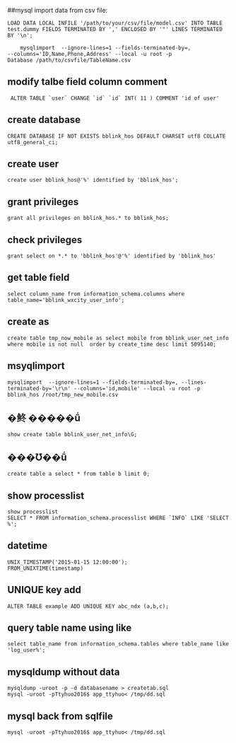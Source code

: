 ##mysql import data from csv file:

```shell
LOAD DATA LOCAL INFILE '/path/to/your/csv/file/model.csv' INTO TABLE test.dummy FIELDS TERMINATED BY ',' ENCLOSED BY '"' LINES TERMINATED BY '\n';
```

```
	mysqlimport  --ignore-lines=1 --fields-terminated-by=,
--columns='ID,Name,Phone,Address' --local -u root -p
Database /path/to/csvfile/TableName.csv
```

## modify talbe field column comment

	 ALTER TABLE `user` CHANGE `id` `id` INT( 11 ) COMMENT 'id of user'

## create database

	CREATE DATABASE IF NOT EXISTS bblink_hos DEFAULT CHARSET utf8 COLLATE utf8_general_ci;

## create user

	create user bblink_hos@'%' identified by 'bblink_hos';

## grant privileges

	grant all privileges on bblink_hos.* to bblink_hos;

## check privileges

	grant select on *.* to 'bblink_hos'@'%' identified by 'bblink_hos'

## get table field

	select column_name from information_schema.columns where table_name='bblink_wxcity_user_info';

## create as

	create table tmp_now_mobile as select mobile from bblink_user_net_info where mobile is not null  order by create_time desc limit 5095140;

## msyqlimport

	mysqlimport  --ignore-lines=1 --fields-terminated-by=, --lines-terminated-by='\r\n' --columns='id,mobile' --local -u root -p bblink_hos /root/tmp_new_mobile.csv

## �鿴 �����ṹ

	show create table bblink_user_net_info\G;

## ���Ʊ��ṹ

	create table a select * from table b limit 0;

## show processlist

	show processlist
	SELECT * FROM information_schema.processlist WHERE `INFO` LIKE 'SELECT %';

## datetime

	UNIX_TIMESTAMP('2015-01-15 12:00:00');
	FROM_UNIXTIME(timestamp)

## UNIQUE key add

	ALTER TABLE example ADD UNIQUE KEY abc_ndx (a,b,c);

## query table name using like

	select table_name from information_schema.tables where table_name like 'log_user%';

## mysqldump without data

	mysqldump -uroot -p -d databasename > createtab.sql
	mysql -uroot -pTtyhuo2016$ app_ttyhuo< /tmp/dd.sql

## mysql back from sqlfile

	mysql -uroot -pTtyhuo2016$ app_ttyhuo< /tmp/dd.sql
